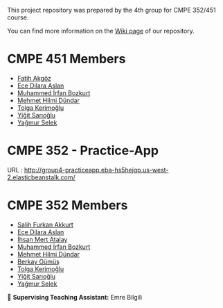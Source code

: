This project repository was prepared by the 4th group for CMPE 352/451 course.

You can find more information on the [Wiki page](https://github.com/bounswe/2021SpringGroup4/wiki) of our repository.

# CMPE 451 Members
* [Fatih Akgöz](https://github.com/bounswe/2021SpringGroup4/wiki/Fatih-Akg%C3%B6z)
* [Ece Dilara Aslan](https://github.com/bounswe/2021SpringGroup4/wiki/Ece-Dilara-Aslan)
* [Muhammed İrfan Bozkurt](https://github.com/bounswe/2021SpringGroup4/wiki/Muhammed-Irfan-Bozkurt)
* [Mehmet Hilmi Dündar](https://github.com/bounswe/2021SpringGroup4/wiki/Mehmet-Hilmi-D%C3%BCndar)
* [Tolga Kerimoğlu](https://github.com/bounswe/2021SpringGroup4/wiki/Tolga-Kerimo%C4%9Flu)
* [Yiğit Sarıoğlu](https://github.com/bounswe/2021SpringGroup4/wiki/Yi%C4%9Fit-Sar%C4%B1o%C4%9Flu)
* [Yağmur Selek](https://github.com/bounswe/2021SpringGroup4/wiki/Ya%C4%9Fmur-Selek)




# CMPE 352 - Practice-App 

URL : http://group4-practiceapp.eba-hs5hejqp.us-west-2.elasticbeanstalk.com/

# CMPE 352 Members
* [Salih Furkan Akkurt](https://github.com/bounswe/2021SpringGroup4/wiki/Salih-Furkan-Akkurt)
* [Ece Dilara Aslan](https://github.com/bounswe/2021SpringGroup4/wiki/Ece-Dilara-Aslan)
* [İhsan Mert Atalay](https://github.com/bounswe/2021SpringGroup4/wiki/%C4%B0hsan-Mert-Atalay)
* [Muhammed İrfan Bozkurt](https://github.com/bounswe/2021SpringGroup4/wiki/Muhammed-Irfan-Bozkurt)
* [Mehmet Hilmi Dündar](https://github.com/bounswe/2021SpringGroup4/wiki/Mehmet-Hilmi-D%C3%BCndar)
* [Berkay Gümüş](https://github.com/bounswe/2021SpringGroup4/wiki/Berkay-G%C3%BCm%C3%BC%C5%9F)
* [Tolga Kerimoğlu](https://github.com/bounswe/2021SpringGroup4/wiki/Tolga-Kerimo%C4%9Flu)
* [Yiğit Sarıoğlu](https://github.com/bounswe/2021SpringGroup4/wiki/Yi%C4%9Fit-Sar%C4%B1o%C4%9Flu)
* [Yağmur Selek](https://github.com/bounswe/2021SpringGroup4/wiki/Ya%C4%9Fmur-Selek)


:cop: **Supervising Teaching Assistant:** Emre Bilgili

